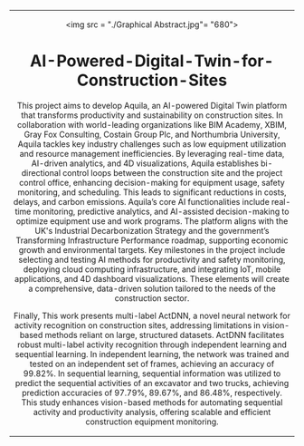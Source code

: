 <table align="center">
<tr><td align="center" width="10000">

<img src = "./Graphical Abstract.jpg"= "680">

# AI-Powered-Digital-Twin-for-Construction-Sites 
This project aims to develop Aquila, an AI-powered Digital Twin platform that transforms productivity and sustainability on construction sites. In collaboration with world-leading organizations like BIM Academy, XBIM, Gray Fox Consulting, Costain Group Plc, and Northumbria University, Aquila tackles key industry challenges such as low equipment utilization and resource management inefficiencies. By leveraging real-time data, AI-driven analytics, and 4D visualizations, Aquila establishes bi-directional control loops between the construction site and the project control office, enhancing decision-making for equipment usage, safety monitoring, and scheduling. This leads to significant reductions in costs, delays, and carbon emissions. Aquila’s core AI functionalities include real-time monitoring, predictive analytics, and AI-assisted decision-making to optimize equipment use and work programs. The platform aligns with the UK's Industrial Decarbonization Strategy and the government’s Transforming Infrastructure Performance roadmap, supporting economic growth and environmental targets. Key milestones in the project include selecting and testing AI methods for productivity and safety monitoring, deploying cloud computing infrastructure, and integrating IoT, mobile applications, and 4D dashboard visualizations. These elements will create a comprehensive, data-driven solution tailored to the needs of the construction sector.

Finally, This work presents multi-label ActDNN, a novel neural network for activity recognition on construction sites, addressing limitations in vision-based methods reliant on large, structured datasets. ActDNN facilitates robust multi-label activity recognition through independent learning and sequential learning. In independent learning, the network was trained and tested on an independent set of frames, achieving an accuracy of 99.82%. In sequential learning, sequential information was utilized to predict the sequential activities of an excavator and two trucks, achieving prediction accuracies of 97.79%, 89.67%, and 86.48%, respectively. This study enhances vision-based methods for automating sequential activity and productivity analysis, offering scalable and efficient construction equipment monitoring. 




